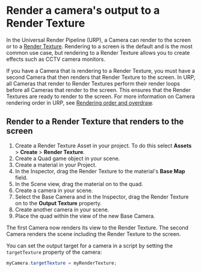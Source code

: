 # Render a camera's output to a Render Texture

In the Universal Render Pipeline (URP), a Camera can render to the screen or to a [Render Texture](https://docs.unity3d.com/Manual/class-RenderTexture.html). Rendering to a screen is the default and is the most common use case, but rendering to a Render Texture allows you to create effects such as CCTV camera monitors.

If you have a Camera that is rendering to a Render Texture, you must have a second Camera that then renders that Render Texture to the screen. In URP, all Cameras that render to Render Textures perform their render loops before all Cameras that render to the screen. This ensures that the Render Textures are ready to render to the screen. For more information on Camera rendering order in URP, see [Rendering order and overdraw](cameras-advanced.md).

## Render to a Render Texture that renders to the screen

1. Create a Render Texture Asset in your project. To do this select **Assets** > **Create** > **Render Texture**.
2. Create a Quad game object in your scene.
3. Create a material in your Project. 
4. In the Inspector, drag the Render Texture to the material's **Base Map** field.
5. In the Scene view, drag the material on to the quad.
6. Create a camera in your scene.
7. Select the Base Camera and in the Inspector, drag the Render Texture on to the **Output Texture** property.
8. Create another camera in your scene.
9. Place the quad within the view of the new Base Camera.

The first Camera now renders its view to the Render Texture. The second Camera renders the scene including the Render Texture to the screen.

You can set the output target for a camera in a script by setting the `targetTexture` property of the camera:

```c#
myCamera.targetTexture = myRenderTexture;
```
